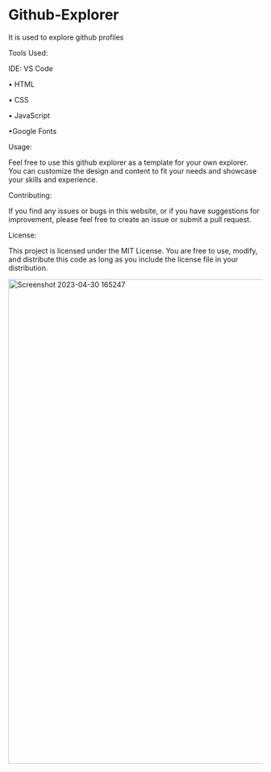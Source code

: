 # Github-Explorer

It is used to explore github profiles

Tools Used:

IDE: VS Code

• HTML

• CSS

• JavaScript

•Google Fonts

Usage:

Feel free to use this github explorer as a template for your own explorer. You can customize the design and content to fit your needs and showcase your skills and experience.

Contributing:

If you find any issues or bugs in this website, or if you have suggestions for improvement, please feel free to create an issue or submit a pull request.

License:

This project is licensed under the MIT License. You are free to use, modify, and distribute this code as long as you include the license file in your distribution.

<img width="960" alt="Screenshot 2023-04-30 165247" src="https://user-images.githubusercontent.com/103184529/235350308-a26270fe-4723-47fa-9f17-f48a0769e5c6.png">
